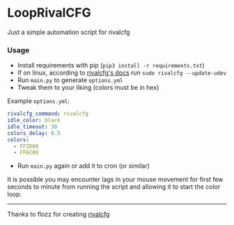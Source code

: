 # LoopRivalCFG
Just a simple automation script for rivalcfg

### Usage
- Install requirements with pip (`pip3 install -r requirements.txt`)
- If on linux, according to [rivalcfg's docs](https://flozz.github.io/rivalcfg/install.html) run `sudo rivalcfg --update-udev`
- Run `main.py` to generate `options.yml`
- Tweak them to your liking (colors must be in hex)

Example `options.yml`:
```yaml
rivalcfg_command: rivalcfg
idle_color: black
idle_timeout: 30
colors_delay: 0.5
colors:
  - FF2D00
  - FF6C00
```
- Run `main.py` again or add it to cron (or similar)

It is possible you may encounter lags in your mouse movement for first few seconds to minute from running the script and allowing it to start the color loop.

---

Thanks to flozz for creating [rivalcfg](https://github.com/flozz/rivalcfg)